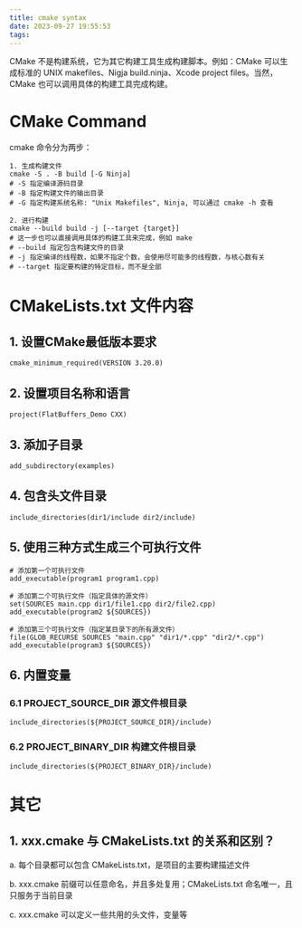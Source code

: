 ```yaml
---
title: cmake syntax
date: 2023-09-27 19:55:53
tags:
---
```


CMake 不是构建系统，它为其它构建工具生成构建脚本。例如：CMake 可以生成标准的 UNIX makefiles、Nigja build.ninja、Xcode project files。当然，CMake 也可以调用具体的构建工具完成构建。

# CMake Command
cmake 命令分为两步：

```shell
1. 生成构建文件
cmake -S . -B build [-G Ninja]
# -S 指定编译源码目录
# -B 指定构建文件的输出目录
# -G 指定构建系统名称: "Unix Makefiles", Ninja, 可以通过 cmake -h 查看

2. 进行构建
cmake --build build -j [--target {target}]
# 这一步也可以直接调用具体的构建工具来完成，例如 make
# --build 指定包含构建文件的目录
# -j 指定编译的线程数，如果不指定个数，会使用尽可能多的线程数，与核心数有关
# --target 指定要构建的特定目标，而不是全部
```

# CMakeLists.txt 文件内容
## 1. 设置CMake最低版本要求
`cmake_minimum_required(VERSION 3.20.0) `

## 2. 设置项目名称和语言
`project(FlatBuffers_Demo CXX)  `

## 3. 添加子目录
`add_subdirectory(examples)  `

## 4. 包含头文件目录
`include_directories(dir1/include dir2/include)`

## 5. 使用三种方式生成三个可执行文件
```shell
# 添加第一个可执行文件
add_executable(program1 program1.cpp)

# 添加第二个可执行文件（指定具体的源文件）
set(SOURCES main.cpp dir1/file1.cpp dir2/file2.cpp)
add_executable(program2 ${SOURCES})

# 添加第三个可执行文件（指定某目录下的所有源文件）
file(GLOB_RECURSE SOURCES "main.cpp" "dir1/*.cpp" "dir2/*.cpp")
add_executable(program3 ${SOURCES})
```
## 6. 内置变量
### 6.1 PROJECT_SOURCE_DIR 源文件根目录
`include_directories(${PROJECT_SOURCE_DIR}/include)`
### 6.2 PROJECT_BINARY_DIR 构建文件根目录
`include_directories(${PROJECT_BINARY_DIR}/include)`

# 其它
## 1. xxx.cmake 与 CMakeLists.txt 的关系和区别？
a. 每个目录都可以包含 CMakeLists.txt，是项目的主要构建描述文件

b. xxx.cmake 前缀可以任意命名，并且多处复用；CMakeLists.txt 命名唯一，且只服务于当前目录

c. xxx.cmake 可以定义一些共用的头文件，变量等
